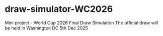 # draw-simulator-WC2026
Mini project - World Cup 2026 Final Draw Simulation The official draw will be held in Washington DC 5th Dec 2025
